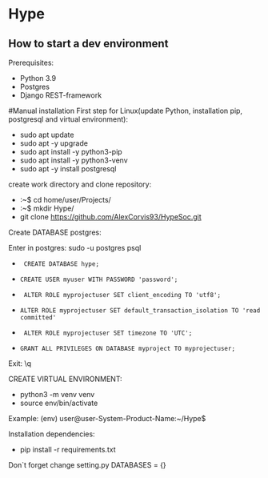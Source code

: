 # Hype

## How to start a dev environment

Prerequisites:

* Python 3.9 
* Postgres 
* Django REST-framework

#Manual installation
First step for Linux(update Python, installation pip, postgresql and virtual environment):
* sudo apt update
* sudo apt -y upgrade
* sudo apt install -y python3-pip
* sudo apt install -y python3-venv
* sudo apt -y install postgresql


create work directory and clone repository:

* :~$ cd home/user/Projects/
* :~$ mkdir Hype/
* git clone https://github.com/AlexCorvis93/HypeSoc.git

Create DATABASE postgres:

Enter in postgres:
sudo -u postgres psql
*      CREATE DATABASE hype;
*     CREATE USER myuser WITH PASSWORD 'password';
*      ALTER ROLE myprojectuser SET client_encoding TO 'utf8';
*     ALTER ROLE myprojectuser SET default_transaction_isolation TO 'read committed'
*      ALTER ROLE myprojectuser SET timezone TO 'UTC';
*     GRANT ALL PRIVILEGES ON DATABASE myproject TO myprojectuser;

Exit: \q

CREATE VIRTUAL ENVIRONMENT:
* python3 -m venv venv
* source env/bin/activate

Example: (env) user@user-System-Product-Name:~/Hype$

Installation dependencies:
* pip install -r requirements.txt

Don`t forget change setting.py DATABASES = {}








